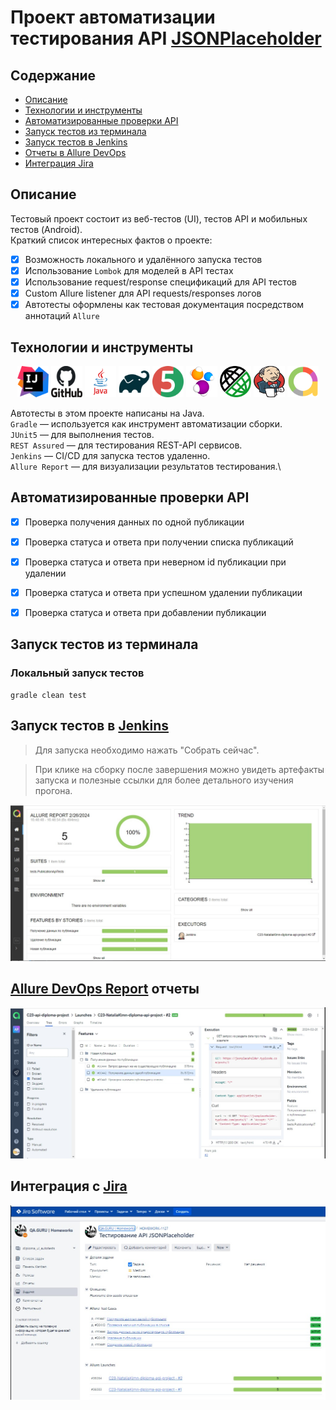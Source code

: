 <h1 >Проект автоматизации тестирования API <a href="https://jsonplaceholder.typicode.com/">JSONPlaceholder</a></h1>

## Содержание

* <a href="#annotation">Описание</a>
* <a href="#tools">Технологии и инструменты</a>
* <a href="#cases">Автоматизированные проверки API</a>
* <a href="#console">Запуск тестов из терминала</a>
* <a href="#jenkins">Запуск тестов в Jenkins</a>
* <a href="#devops">Отчеты в Allure DevOps</a>
* <a href="#jira">Интеграция Jira</a>

<a id="annotation"></a>
## Описание
Тестовый проект состоит из веб-тестов (UI), тестов API и мобильных тестов (Android).\
Краткий список интересных фактов о проекте:
- [x] Возможность локального и удалённого запуска тестов
- [x] Использование `Lombok` для моделей в API тестах
- [x] Использование request/response спецификаций для API тестов
- [x] Custom Allure listener для API requests/responses логов
- [x] Автотесты оформлены как тестовая документация посредством аннотаций `Allure`

<a id="tools"></a>
## Технологии и инструменты

<div align="center">
<a href="https://www.jetbrains.com/idea/"><img alt="InteliJ IDEA" height="50" src="images/logo/IntelliJ_IDEA.png" width="50"/></a>
<a href="https://github.com/"><img alt="GitHub" height="50" src="images/logo/GitHub.png" width="50"/></a>  
<a href="https://www.java.com/"><img alt="Java" height="50" src="images/logo/Java_logo.png" width="50"/></a>
<a href="https://gradle.org/"><img alt="Gradle" height="50" src="images/logo/Gradle.png" width="50"/></a>  
<a href="https://junit.org/junit5/"><img alt="JUnit 5" height="50" src="images/logo/JUnit5.png" width="50"/></a>
<a href="https://selenide.org/"><img alt="Selenide" height="50" src="images/logo/Selenide.png" width="50"/></a>
<a href="https://rest-assured.io/"><img alt="RestAssured" height="50" src="images/logo/RestAssured.png" width="50"/></a>
<a href="https://www.jenkins.io/"><img alt="Jenkins" height="50" src="images/logo/Jenkins.png" width="50"/></a>
<a href="https://github.com/allure-framework/"><img alt="Allure Report" height="50" src="images/logo/AllureReports.png" width="50"/></a>
</div>

Автотесты в этом проекте написаны на Java.\
<code>Gradle</code> — используется как инструмент автоматизации сборки.\
<code>JUnit5</code> — для выполнения тестов.\
<code>REST Assured</code> — для тестирования REST-API сервисов.\
<code>Jenkins</code> — CI/CD для запуска тестов удаленно.\
<code>Allure Report</code> — для визуализации результатов тестирования.\


<a id="cases"></a>
## Автоматизированные проверки API
- [x] Проверка получения данных по одной публикации

- [x] Проверка статуса и ответа при получении списка публикаций

- [x] Проверка статуса и ответа при неверном id публикации при удалении

- [x] Проверка статуса и ответа при успешном удалении публикации

- [x] Проверка статуса и ответа при добавлении публикации

<a id="console"></a>
##  Запуск тестов из терминала
### Локальный запуск тестов

```
gradle clean test  
```
<a id="jenkins"></a>
## Запуск тестов в [Jenkins](https://jenkins.autotests.cloud/job/C23-NataliaKlmn-diploma-api-project/)

<p align="center">

> Для запуска необходимо нажать "Собрать сейчас".

> При клике на сборку после завершения можно увидеть артефакты запуска и полезные ссылки для более детального изучения прогона.

<a href="https://jenkins.autotests.cloud/job/AD_demo_api_reqres/"><img src="images/screenshots/allure_report_5.jpg" alt="Jenkins"/></a>
</p>

<a id="devops"></a>
## </a> [Allure DevOps Report](https://jenkins.autotests.cloud/job/C23-NataliaKlmn-diploma-api-project/2/allure/) отчеты

<p align="center">
<img title="Allure Dashboard" src="images/screenshots/dev_ops_api_5.jpg">
</p>

<a id="jira"></a>
## Интеграция с [Jira](https://jira.autotests.cloud/browse/HOMEWORK-1127)

<p align="center">

<p align="center">
<img title="Jira Dashboard" src="images/screenshots/jira_api_5.jpg">
</p>

